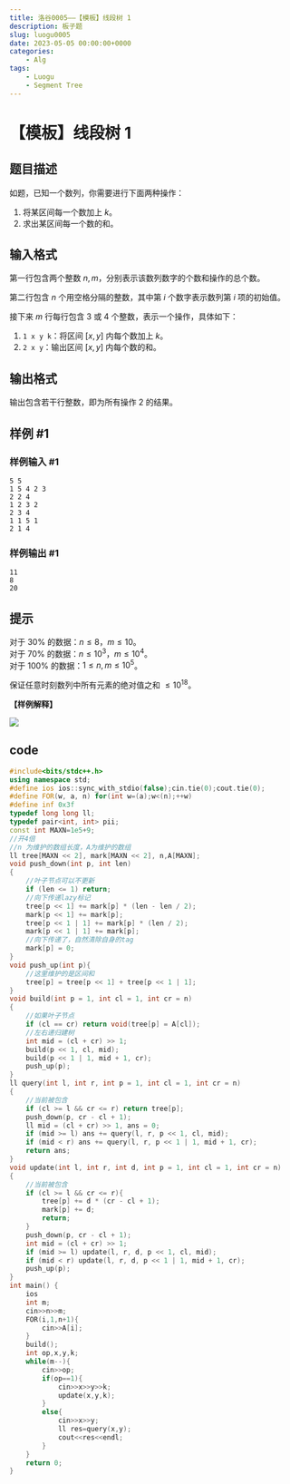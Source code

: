 ```yaml
---
title: 洛谷0005——【模板】线段树 1
description: 板子题
slug: luogu0005
date: 2023-05-05 00:00:00+0000
categories:
    - Alg
tags:
    - Luogu
    - Segment Tree
---
```

# 【模板】线段树 1

## 题目描述

如题，已知一个数列，你需要进行下面两种操作：

1. 将某区间每一个数加上 $k$。
2. 求出某区间每一个数的和。

## 输入格式

第一行包含两个整数 $n, m$，分别表示该数列数字的个数和操作的总个数。

第二行包含 $n$ 个用空格分隔的整数，其中第 $i$ 个数字表示数列第 $i$ 项的初始值。

接下来 $m$ 行每行包含 $3$ 或 $4$ 个整数，表示一个操作，具体如下：

1. `1 x y k`：将区间 $[x, y]$ 内每个数加上 $k$。
2. `2 x y`：输出区间 $[x, y]$ 内每个数的和。

## 输出格式

输出包含若干行整数，即为所有操作 2 的结果。

## 样例 #1

### 样例输入 #1

```
5 5
1 5 4 2 3
2 2 4
1 2 3 2
2 3 4
1 1 5 1
2 1 4
```

### 样例输出 #1

```
11
8
20
```

## 提示

对于 $30\%$ 的数据：$n \le 8$，$m \le 10$。  
对于 $70\%$ 的数据：$n \le {10}^3$，$m \le {10}^4$。  
对于 $100\%$ 的数据：$1 \le n, m \le {10}^5$。

保证任意时刻数列中所有元素的绝对值之和 $\le {10}^{18}$。

**【样例解释】**

![](https://cdn.luogu.com.cn/upload/pic/2251.png)


## code
```cpp
#include<bits/stdc++.h>
using namespace std;
#define ios ios::sync_with_stdio(false);cin.tie(0);cout.tie(0);
#define FOR(w, a, n) for(int w=(a);w<(n);++w)
#define inf 0x3f
typedef long long ll;
typedef pair<int, int> pii;
const int MAXN=1e5+9;
//开4倍
//n 为维护的数组长度，A为维护的数组
ll tree[MAXN << 2], mark[MAXN << 2], n,A[MAXN];
void push_down(int p, int len)
{
    //叶子节点可以不更新
    if (len <= 1) return;
    //向下传递lazy标记
    tree[p << 1] += mark[p] * (len - len / 2);
    mark[p << 1] += mark[p];
    tree[p << 1 | 1] += mark[p] * (len / 2);
    mark[p << 1 | 1] += mark[p];
    //向下传递了，自然清除自身的tag
    mark[p] = 0;
}
void push_up(int p){
    //这里维护的是区间和
    tree[p] = tree[p << 1] + tree[p << 1 | 1];
}
void build(int p = 1, int cl = 1, int cr = n)
{
    //如果叶子节点
    if (cl == cr) return void(tree[p] = A[cl]);
    //左右递归建树
    int mid = (cl + cr) >> 1;
    build(p << 1, cl, mid);
    build(p << 1 | 1, mid + 1, cr);
    push_up(p);
}
ll query(int l, int r, int p = 1, int cl = 1, int cr = n)
{
    //当前被包含
    if (cl >= l && cr <= r) return tree[p];
    push_down(p, cr - cl + 1);
    ll mid = (cl + cr) >> 1, ans = 0;
    if (mid >= l) ans += query(l, r, p << 1, cl, mid);
    if (mid < r) ans += query(l, r, p << 1 | 1, mid + 1, cr);
    return ans;
}
void update(int l, int r, int d, int p = 1, int cl = 1, int cr = n)
{
    //当前被包含
    if (cl >= l && cr <= r){
        tree[p] += d * (cr - cl + 1);
        mark[p] += d;
        return;
    }
    push_down(p, cr - cl + 1);
    int mid = (cl + cr) >> 1;
    if (mid >= l) update(l, r, d, p << 1, cl, mid);
    if (mid < r) update(l, r, d, p << 1 | 1, mid + 1, cr);
    push_up(p);
}
int main() {
    ios
    int m;
    cin>>n>>m;
    FOR(i,1,n+1){
        cin>>A[i];
    }
    build();
    int op,x,y,k;
    while(m--){
        cin>>op;
        if(op==1){
            cin>>x>>y>>k;
            update(x,y,k);
        }
        else{
            cin>>x>>y;
            ll res=query(x,y);
            cout<<res<<endl;
        }
    }
    return 0;
}
```